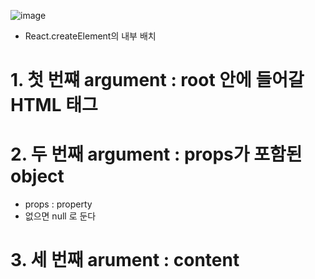 ![image](https://user-images.githubusercontent.com/86208370/175912242-87ca9649-f60c-42d4-bbf8-75b67cd7523b.png)
- React.createElement의 내부 배치

# 1. 첫 번쨰 argument : root 안에 들어갈 HTML 태그
# 2. 두 번째 argument : props가 포함된 object
- props : property
- 없으면 null 로 둔다
# 3. 세 번째 arument : content

